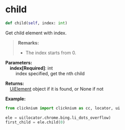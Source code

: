 # child
```python
def child(self, index: int)
```  

Get child element with index.

> **Remarks:**
>- The index starts from 0.

**Parameters:**    
    &emsp;**index[Required]**: int  
        &emsp;&emsp; index specified, get the nth child

**Returns:**  
    &emsp;[UiElement](./uielement.md) object if it is found, or None if not

**Example:**

```python
from clicknium import clicknium as cc, locator, ui
    
ele = ui(locator.chrome.bing.li_dots_overflow)
first_child = ele.child(0)
```